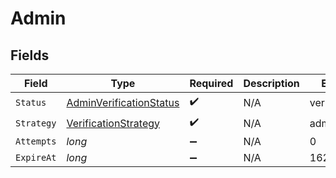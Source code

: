 # Admin


## Fields

| Field                                                                         | Type                                                                          | Required                                                                      | Description                                                                   | Example                                                                       |
| ----------------------------------------------------------------------------- | ----------------------------------------------------------------------------- | ----------------------------------------------------------------------------- | ----------------------------------------------------------------------------- | ----------------------------------------------------------------------------- |
| `Status`                                                                      | [AdminVerificationStatus](../../Models/Components/AdminVerificationStatus.md) | :heavy_check_mark:                                                            | N/A                                                                           | verified                                                                      |
| `Strategy`                                                                    | [VerificationStrategy](../../Models/Components/VerificationStrategy.md)       | :heavy_check_mark:                                                            | N/A                                                                           | admin                                                                         |
| `Attempts`                                                                    | *long*                                                                        | :heavy_minus_sign:                                                            | N/A                                                                           | 0                                                                             |
| `ExpireAt`                                                                    | *long*                                                                        | :heavy_minus_sign:                                                            | N/A                                                                           | 1620000000                                                                    |